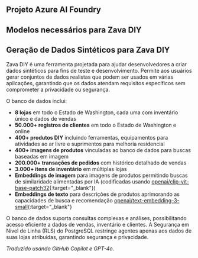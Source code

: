 ## Projeto Azure AI Foundry

## Modelos necessários para Zava DIY

## Geração de Dados Sintéticos para Zava DIY

Zava DIY é uma ferramenta projetada para ajudar desenvolvedores a criar dados sintéticos para fins de teste e desenvolvimento. Permite aos usuários gerar conjuntos de dados realistas que podem ser usados em várias aplicações, garantindo que os dados atendam requisitos específicos sem comprometer a privacidade ou segurança.

O banco de dados inclui:

- **8 lojas** em todo o Estado de Washington, cada uma com inventário único e dados de vendas
- **50.000+ registros de clientes** em todo o Estado de Washington e online
- **400+ produtos DIY** incluindo ferramentas, equipamentos para atividades ao ar livre e suprimentos para melhoria residencial
- **400+ imagens de produtos** vinculadas ao banco de dados para buscas baseadas em imagem
- **200.000+ transações de pedidos** com histórico detalhado de vendas
- **3.000+ itens de inventário** em múltiplas lojas
- **Embeddings de imagem** para imagens de produtos permitindo buscas de similaridade alimentadas por IA (codificadas usando [openai/clip-vit-base-patch32](https://huggingface.co/openai/clip-vit-base-patch32/blob/main/README.md){:target="_blank"})
- **Embeddings de texto** para descrições de produtos aprimorando as capacidades de busca e recomendação [openai/text-embedding-3-small](https://ai.azure.com/catalog/models/text-embedding-3-small){:target="_blank"}

O banco de dados suporta consultas complexas e análises, possibilitando acesso eficiente a dados de vendas, inventário e clientes. A Segurança em Nível de Linha (RLS) do PostgreSQL restringe agentes apenas aos dados de suas lojas atribuídas, garantindo segurança e privacidade.

*Traduzido usando GitHub Copilot e GPT-4o.*
